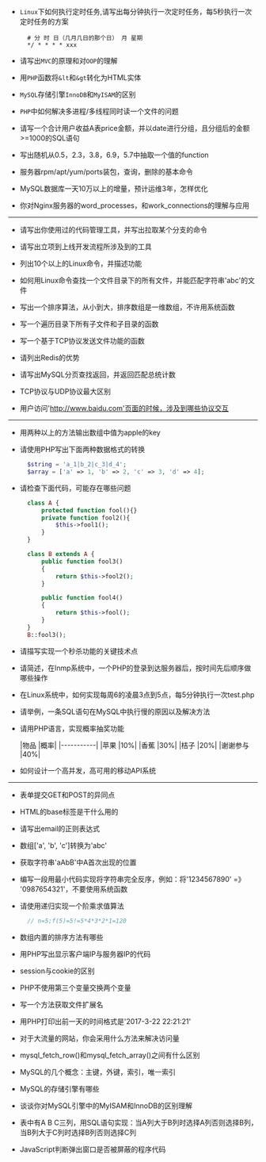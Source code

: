 - `Linux`下如何执行定时任务,请写出每分钟执行一次定时任务，每5秒执行一次定时任务的方案
  ```shell
    # 分 时 日（几月几日的那个日） 月 星期
    */ * * * * xxx
  ```

- 请写出`MVC`的原理和对`OOP`的理解

- 用`PHP`函数将`&lt`和`&gt`转化为HTML实体

- `MySQL`存储引擎`InnoDB`和`MyISAM`的区别

- `PHP`中如何解决多进程/多线程同时读一个文件的问题

- 请写一个合计用户收益A表price金额，并以date进行分组，且分组后的金额>=1000的SQL语句

- 写出随机从0.5，2.3，3.8，6.9，5.7中抽取一个值的function

- 服务器rpm/apt/yum/ports装包，查询，删除的基本命令

- MySQL数据库一天10万以上的增量，预计运维3年，怎样优化

- 你对Nginx服务器的word_processes，和work_connections的理解与应用

--- 

- 请写出你使用过的代码管理工具，并写出拉取某个分支的命令

- 请写出立项到上线开发流程所涉及到的工具

- 列出10个以上的Linux命令，并描述功能

- 如何用Linux命令查找一个文件目录下的所有文件，并能匹配字符串'abc'的文件

- 写出一个排序算法，从小到大，排序数组是一维数组，不许用系统函数

- 写一个遍历目录下所有子文件和子目录的函数

- 写一个基于TCP协议发送文件功能的函数

- 请列出Redis的优势

- 请写出MySQL分页查找返回，并返回匹配总统计数

- TCP协议与UDP协议最大区别

- 用户访问'http://www.baidu.com'页面的时候，涉及到哪些协议交互

---

- 用两种以上的方法输出数组中值为apple的key

- 请使用PHP写出下面两种数据格式的转换
  ```PHP
    $string = 'a_1|b_2|c_3|d_4';
    $array = ['a' => 1, 'b' => 2, 'c' => 3, 'd' => 4];
  ```

- 请检查下面代码，可能存在哪些问题
  ```PHP
    class A {
        protected function fool(){}
        private function fool2(){
            $this->fool1();
        }
    }

    class B extends A {
        public function fool3()
        {
            return $this->fool2();
        }

        public function fool4()
        {
            return $this->fool();
        }
    }
    B::fool3();
  ```

- 请描写实现一个秒杀功能的关键技术点

- 请简述，在lnmp系统中，一个PHP的登录到达服务器后，按时间先后顺序做哪些操作

- 在Linux系统中，如何实现每周6的凌晨3点到5点，每5分钟执行一次test.php

- 请举例，一条SQL语句在MySQL中执行慢的原因以及解决方法

- 请用PHP语言，实现概率抽奖功能
  
  |物品    |概率|
  |-----------|
  |苹果    |10%|
  |香蕉    |30%|
  |桔子    |20%|
  |谢谢参与 |40%|

- 如何设计一个高并发，高可用的移动API系统

---

- 表单提交GET和POST的异同点

- HTML的base标签是干什么用的

- 请写出email的正则表达式

- 数组['a', 'b', 'c']转换为'abc'

- 获取字符串'aAbB'中A首次出现的位置

- 编写一段用最小代码实现将字符串完全反序，例如：将'1234567890' =》 '0987654321'，不要使用系统函数

- 请使用递归实现一个阶乘求值算法
  ```PHP
    // n=5;f(5)=5!=5*4*3*2*1=120
  ```

- 数组内置的排序方法有哪些

- 用PHP写出显示客户端IP与服务器IP的代码

- session与cookie的区别

- PHP不使用第三个变量交换两个变量

- 写一个方法获取文件扩展名

- 用PHP打印出前一天的时间格式是'2017-3-22 22:21:21'

- 对于大流量的网站，你会采用什么方法来解决访问量

- mysql_fetch_row()和mysql_fetch_array()之间有什么区别

- MySQL的几个概念：主键，外键，索引，唯一索引

- MySQL的存储引擎有哪些

- 谈谈你对MySQL引擎中的MyISAM和InnoDB的区别理解

- 表中有A B C三列，用SQL语句实现：当A列大于B列时选择A列否则选择B列，当B列大于C列时选择B列否则选择C列

- JavaScript判断弹出窗口是否被屏蔽的程序代码